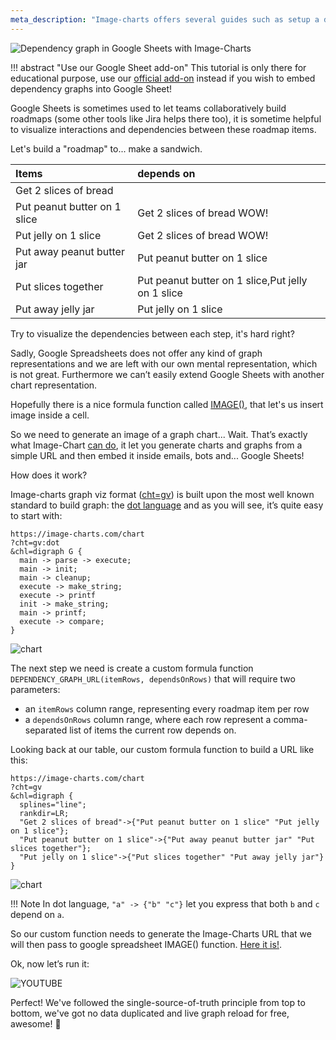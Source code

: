 ```yaml
---
meta_description: "Image-charts offers several guides such as setup a dependency graph in Google Sheets with image-charts."
---
```

<!-- How to setup a dependency graph in Google Sheets -->

![Dependency graph in Google Sheets with Image-Charts](assets/dependency-graph-in-google-sheets-with-image-charts.png)

!!! abstract "Use our Google Sheet add-on"
    This tutorial is only there for educational purpose, use our [official  add-on](https://chrome.google.com/webstore/detail/bainjkfkhoipphfdlnlcnoddiggamjpd/) instead if you wish to embed dependency graphs into Google Sheet!


Google Sheets is sometimes used to let teams collaboratively build roadmaps (some other tools like Jira helps there too), it is sometime helpful to visualize interactions and dependencies between these roadmap items.

Let's build a "roadmap" to... make a sandwich.

Items | depends on
:---- |:---------
Get 2 slices of bread |
Put peanut butter on 1 slice | Get 2 slices of bread WOW!
Put jelly on 1 slice | Get 2 slices of bread WOW!
Put away peanut butter jar | Put peanut butter on 1 slice
Put slices together | Put peanut butter on 1 slice,Put jelly on 1 slice
Put away jelly jar | Put jelly on 1 slice

Try to visualize the dependencies between each step, it's hard right?

Sadly, Google Spreadsheets does not offer any kind of graph representations and we are left with our own mental representation, which is not great. Furthermore we can’t easily extend Google Sheets with another chart representation.

Hopefully there is a nice formula function called [IMAGE()](https://support.google.com/docs/answer/3093333?hl=en), that let's us insert image inside a cell.

So we need to generate an image of a graph chart... Wait. That’s exactly what Image-Chart [can do](/graph-viz-charts), it let you generate charts and graphs from a simple URL and then embed it inside emails, bots and... Google Sheets!

How does it work?

Image-charts graph viz format ([cht=gv](/graph-viz-charts/#chart-types)) is built upon the most well known standard to build graph: the [dot language](http://bit.ly/2OpHwtW) and as you will see, it’s quite easy to start with:

```
https://image-charts.com/chart
?cht=gv:dot
&chl=digraph G {
  main -> parse -> execute;
  main -> init;
  main -> cleanup;
  execute -> make_string;
  execute -> printf
  init -> make_string;
  main -> printf;
  execute -> compare;
}
```

![chart](https://image-charts.com/chart?cht=gv&chl=digraph%20G%20{%20main%20-%3E%20parse%20-%3E%20execute;%20main%20-%3E%20init;%20main%20-%3E%20cleanup;%20execute%20-%3E%20make_string;%20execute%20-%3E%20printf%20init%20-%3E%20make_string;%20main%20-%3E%20printf;%20execute%20-%3E%20compare;%20})

The next step we need is create a custom formula function `DEPENDENCY_GRAPH_URL(itemRows, dependsOnRows)` that will require two parameters:

- an `itemRows` column range, representing every roadmap item per row
- a `dependsOnRows` column range, where each row represent a comma-separated list of items the current row depends on.

Looking back at our table, our custom formula function to build a URL like this:

```
https://image-charts.com/chart
?cht=gv
&chl=digraph {
  splines="line";
  rankdir=LR;
  "Get 2 slices of bread"->{"Put peanut butter on 1 slice" "Put jelly on 1 slice"};
  "Put peanut butter on 1 slice"->{"Put away peanut butter jar" "Put slices together"};
  "Put jelly on 1 slice"->{"Put slices together" "Put away jelly jar"}
}
```

![chart](https://image-charts.com/chart?cht=gv&chl=digraph%20%7Bsplines%3D%22line%22%3Brankdir%3DLR%3B%22Get%202%20slices%20of%20bread%22-%3E%7B%22Put%20peanut%20butter%20on%201%20slice%22%20%22Put%20jelly%20on%201%20slice%22%7D%3B%22Put%20peanut%20butter%20on%201%20slice%22-%3E%7B%22Put%20away%20peanut%20butter%20jar%22%20%22Put%20slices%20together%22%7D%3B%22Put%20jelly%20on%201%20slice%22-%3E%7B%22Put%20slices%20together%22%20%22Put%20away%20jelly%20jar%22%7D%7D)

!!! Note
    In dot language, `"a" -> {"b" "c"}` let you express that both `b` and `c` depend on `a`.

So our custom function needs to generate the Image-Charts URL that we will then pass to google spreadsheet IMAGE() function. [Here it is!](https://github.com/image-charts/google-sheets-add-on-dependency-graph/blob/master/main.js#L13).

Ok, now let’s run it:

![YOUTUBE](#2T6oHo7FVdI)

<script>
Array.prototype.slice.call(document.querySelectorAll('img[alt="YOUTUBE"]')).forEach(function(el){
var p;
var id = (p = el.src.split('#'), p[p.length - 1])
var iframe = document.createElement('iframe');
iframe.style = 'width: 100%;height: 450px;border:0px;'
iframe.frameborder = 0;
iframe.allowfullscreen = true;
iframe.src = 'https://www.youtube.com/embed/' + id + '?rel=0&amp;showinfo=0';
el.replaceWith(iframe)
});
</script>

Perfect! We've followed the single-source-of-truth principle from top to bottom, we've got no data duplicated and live graph reload for free, awesome! 🚀
